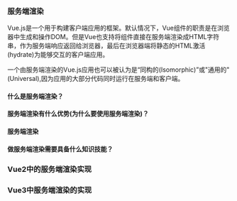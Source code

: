 ### 服务端渲染

Vue.js是一个用于构建客户端应用的框架。默认情况下，Vue组件的职责是在浏览器中生成和操作DOM。但是Vue也支持将组件直接在服务端渲染成HTML字符串，作为服务端响应返回给浏览器，最后在浏览器端将静态的HTML激活(hydrate)为能够交互的客户端应用。

一个由服务端渲染的Vue.js应用也可以被认为是“同构的(Isomorphic)”或"通用的"(Universal),因为应用的大部分代码同时运行在服务端和客户端。
#### 什么是服务端渲染？

#### 服务端渲染有什么优势(为什么要使用服务端渲染)？

#### 服务端渲染

#### 做服务端渲染需要具备什么知识技能？

### Vue2中的服务端渲染实现

### Vue3中服务端渲染的实现